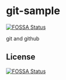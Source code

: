 # git-sample
[![FOSSA Status](https://app.fossa.com/api/projects/git%2Bgithub.com%2Fumeshkumar-lab%2Fgit-sample.svg?type=shield)](https://app.fossa.com/projects/git%2Bgithub.com%2Fumeshkumar-lab%2Fgit-sample?ref=badge_shield)

git and github


## License
[![FOSSA Status](https://app.fossa.com/api/projects/git%2Bgithub.com%2Fumeshkumar-lab%2Fgit-sample.svg?type=large)](https://app.fossa.com/projects/git%2Bgithub.com%2Fumeshkumar-lab%2Fgit-sample?ref=badge_large)